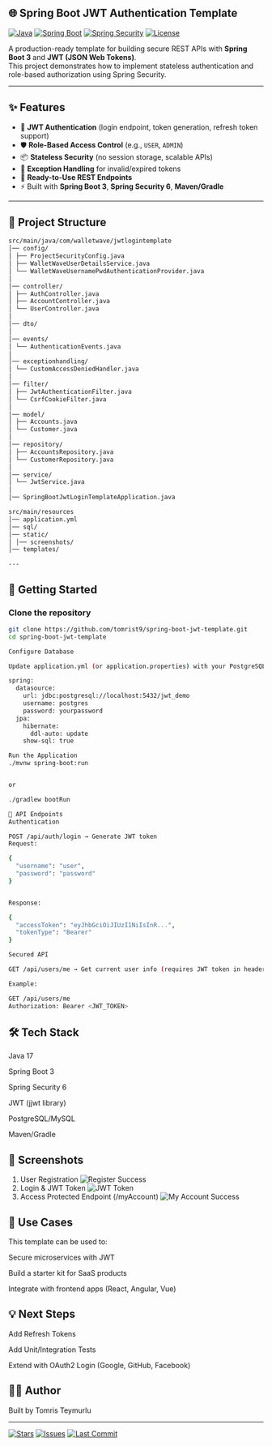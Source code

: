 ## 🌐 Spring Boot JWT Authentication Template

[![Java](https://img.shields.io/badge/Java-17-red.svg)](https://openjdk.org/projects/jdk/17/)
[![Spring Boot](https://img.shields.io/badge/Spring%20Boot-3-green.svg)](https://spring.io/projects/spring-boot)
[![Spring Security](https://img.shields.io/badge/Spring%20Security-6-brightgreen.svg)](https://spring.io/projects/spring-security)
[![License](https://img.shields.io/badge/License-MIT-blue.svg)](LICENSE)

A production-ready template for building secure REST APIs with **Spring Boot 3** and **JWT (JSON Web Tokens)**.  
This project demonstrates how to implement stateless authentication and role-based authorization using Spring Security.

---

## ✨ Features
- 🔑 **JWT Authentication** (login endpoint, token generation, refresh token support)  
- 🛡️ **Role-Based Access Control** (e.g., `USER`, `ADMIN`)  
- 📦 **Stateless Security** (no session storage, scalable APIs)  
- 🧪 **Exception Handling** for invalid/expired tokens  
- 📝 **Ready-to-Use REST Endpoints**  
- ⚡ Built with **Spring Boot 3**, **Spring Security 6**, **Maven/Gradle**  

---

## 📂 Project Structure
```bash
src/main/java/com/walletwave/jwtlogintemplate
│── config/ 
│ ├── ProjectSecurityConfig.java
│ ├── WalletWaveUserDetailsService.java
│ └── WalletWaveUsernamePwdAuthenticationProvider.java
│
│── controller/ 
│ ├── AuthController.java
│ ├── AccountController.java
│ └── UserController.java
│
│── dto/
│
│── events/ 
│ └── AuthenticationEvents.java
│
│── exceptionhandling/ 
│ └── CustomAccessDeniedHandler.java
│
│── filter/ 
│ ├── JwtAuthenticationFilter.java
│ └── CsrfCookieFilter.java
│
│── model/
│ ├── Accounts.java
│ └── Customer.java
│
│── repository/ 
│ ├── AccountsRepository.java
│ └── CustomerRepository.java
│
│── service/ 
│ └── JwtService.java
│
│── SpringBootJwtLoginTemplateApplication.java 

src/main/resources  
│── application.yml 
│── sql/
│── static/ 
│ │── screenshots/ 
│── templates/ 

---

```

## 🚀 Getting Started

### Clone the repository
```bash
git clone https://github.com/tomrist9/spring-boot-jwt-template.git
cd spring-boot-jwt-template

Configure Database

Update application.yml (or application.properties) with your PostgreSQL/MySQL credentials:

spring:
  datasource:
    url: jdbc:postgresql://localhost:5432/jwt_demo
    username: postgres
    password: yourpassword
  jpa:
    hibernate:
      ddl-auto: update
    show-sql: true

Run the Application
./mvnw spring-boot:run


or

./gradlew bootRun

🔐 API Endpoints
Authentication

POST /api/auth/login → Generate JWT token
Request:

{
  "username": "user",
  "password": "password"
}


Response:

{
  "accessToken": "eyJhbGciOiJIUzI1NiIsInR...",
  "tokenType": "Bearer"
}

Secured API

GET /api/users/me → Get current user info (requires JWT token in header)

Example:

GET /api/users/me
Authorization: Bearer <JWT_TOKEN>

```



## 🛠️ Tech Stack

Java 17

Spring Boot 3

Spring Security 6

JWT (jjwt library)

PostgreSQL/MySQL

Maven/Gradle

## 📸 Screenshots
1. User Registration
![Register Success](src/main/resources/static/screenshots/register_success.png)
2. Login & JWT Token
![JWT Token](src/main/resources/static/screenshots/jwt_token.png)
3. Access Protected Endpoint (/myAccount)
![My Account Success](src/main/resources/static/screenshots/myaccount_success.png)

## 📌 Use Cases

This template can be used to:

Secure microservices with JWT

Build a starter kit for SaaS products

Integrate with frontend apps (React, Angular, Vue)

## 💡 Next Steps

Add Refresh Tokens

Add Unit/Integration Tests

Extend with OAuth2 Login (Google, GitHub, Facebook)

## 🧑‍💻 Author

Built by Tomris Teymurlu


---

[![Stars](https://img.shields.io/github/stars/tomrist9/spring-boot-jwt-login-template?style=social)](https://github.com/tomrist9/spring-boot-jwt-login-template/stargazers)
[![Issues](https://img.shields.io/github/issues/tomrist9/spring-boot-jwt-login-template)](https://github.com/tomrist9/spring-boot-jwt-login-template/issues)
[![Last Commit](https://img.shields.io/github/last-commit/tomrist9/spring-boot-jwt-login-template)](https://github.com/tomrist9/spring-boot-jwt-login-template/commits/main)
